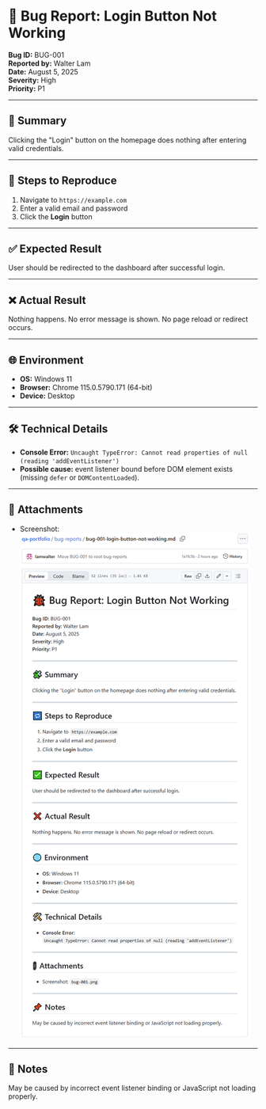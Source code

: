 # 🐞 Bug Report: Login Button Not Working

**Bug ID:** BUG-001  
**Reported by:** Walter Lam  
**Date:** August 5, 2025  
**Severity:** High  
**Priority:** P1  

---

## 🧩 Summary
Clicking the "Login" button on the homepage does nothing after entering valid credentials.

---

## 🔁 Steps to Reproduce
1. Navigate to `https://example.com`
2. Enter a valid email and password
3. Click the **Login** button

---

## ✅ Expected Result
User should be redirected to the dashboard after successful login.

---

## ❌ Actual Result
Nothing happens. No error message is shown. No page reload or redirect occurs.

---

## 🌐 Environment
- **OS:** Windows 11  
- **Browser:** Chrome 115.0.5790.171 (64-bit)  
- **Device:** Desktop

---

## 🛠️ Technical Details
- **Console Error:** `Uncaught TypeError: Cannot read properties of null (reading 'addEventListener')`
- **Possible cause:** event listener bound before DOM element exists (missing `defer` or `DOMContentLoaded`).

---

## 📎 Attachments
- Screenshot: ![BUG-001](./assets/BUG-001/bug-001.png)

---

## 📌 Notes
May be caused by incorrect event listener binding or JavaScript not loading properly.
